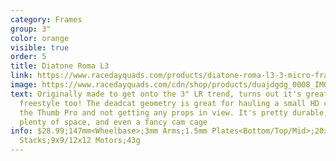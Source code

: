 ```yaml
---
category: Frames
group: 3"
color: orange
visible: true
order: 5
title: Diatone Roma L3
link: https://www.racedayquads.com/products/diatone-roma-l3-3-micro-frame
image: https://www.racedayquads.com/cdn/shop/products/duajdgdg_0008_IMG_9922_1024x1024_2x_10c61350-e591-44ad-8892-ba27b9288e76_650x650.jpg?v=1609978091
text: Originally made to get onto the 3" LR trend, turns out it's great for
  freestyle too! The deadcat geometry is great for hauling a small HD cam like
  the Thumb Pro and not getting any props in view. It's pretty durable, has
  plenty of space, and even a fancy cam cage
info: $28.99;147mm<Wheelbase>;3mm Arms;1.5mm Plates<Bottom/Top/Mid>;20x20/25x25
  Stacks;9x9/12x12 Motors;43g
---
```

